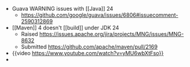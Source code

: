 - Guava WARNING issues with [[Java]] 24
	- https://github.com/google/guava/issues/6806#issuecomment-2590312869
- [[Maven]] 4 doesn't [[build]] under JDK 24
	- Raised https://issues.apache.org/jira/projects/MNG/issues/MNG-8632
	- Submitted https://github.com/apache/maven/pull/2169
- {{video https://www.youtube.com/watch?v=yMU6wbXtFso}}
-